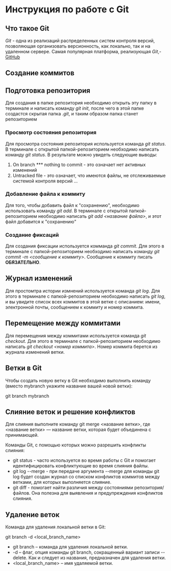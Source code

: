 # Инструкция по работе с Git

## Что такое Git
*Git* - одна из реализаций распределенных систем контроля версий, позволяющая организовать версионность, как локально, так и на удаленном сервере. Самая популярная платформа, реализующая *Git*,- [GitHub](https://github.com)

## Создание коммитов


## Подготовка репозитория
Для создания в папке репозитория необходимо открыть эту папку в терминале и написать команду *git init*, после чего в этой папке создастся скрытая папка *.git*, и таким образом папка станет репозиторием

### Просмотр состояния репозитория
Для просмотра состояния репозитория используется команда *git status*. В терминале с открытой папкой-репозиторием необходимо написать команду *git status*. В результате можно увидеть следующие выводы:
1. On branch *** nothing to commit - это означает нет активных изменений
2. Untracked file - это означает, что имеются файлы, не отслеживаемые системой контроля версий
...

### Добавление файла к коммиту
Для того, чтобы добавить файл к "сохранению", необходимо использовать команду *git add*. В терминале с открытой папкой-репозиторием необходимо написать *git add <название файла>*, и этот файл добавится к "сохранению"


### Создание фиксаций
Для создания фиксации используется комманда *git commit*. Для этого в терминале с папкой-репозиторием необходимо написать команду *git commit -m <сообщение к коммиту>*. Сообщение к коммиту писать **ОБЯЗАТЕЛЬНО**.


## Журнал изменений
Для простомтра истории измнений используется команда *git log*. Для этого в терминале с папкой-репозиторием необходимо написать *git log*, и вы увидите список всех коммитов в этой ветке с описанием: имени, электронной почты, сообщением к коммиту и номер коммита.

## Перемещение между коммитами
Для перемещения между коммитами используется команда *git checkout*. Для этого в терминале с папкой-репозиторием необходимо написать *git checkout <номер коммита>*. Номер коммита берется из журнала изменений ветки.

## Ветки в Git

Чтобы создать новую ветку в Git необходимо выполнить команду (вместо mybranch укажите название вашей новой ветки):

git branch mybranch

## Слияние веток и решение конфликтов

Для слияния выполните команду git merge <название ветки>, где <название ветки> — название ветки, которая будет объединена с принимающей.

Команды Git, с помощью которых можно разрешить конфликты слияния:
* git status - часто используется во время работы с Git и помогает идентифицировать конфликтующие во время слияния файлы.
* git log --merge - при передаче аргумента --merge для команды git log будет создан журнал со списком конфликтов коммитов между ветками, для которых выполняется слияние.
* git diff - помогает найти различия между состояниями репозитория/файлов. Она полезна для выявления и предупреждения конфликтов слияния.

## Удаление веток

Команда для удаления локальной ветки в Git:

git branch -d  <local_branch_name>

* git branch – команда для удаления локальной ветки.
* -d – флаг, опция команды git branch, сокращенный вариант записи --delete. Как и следует из названия, предназначен для удаления ветки.
* <local_branch_name> – имя удаляемой ветки.